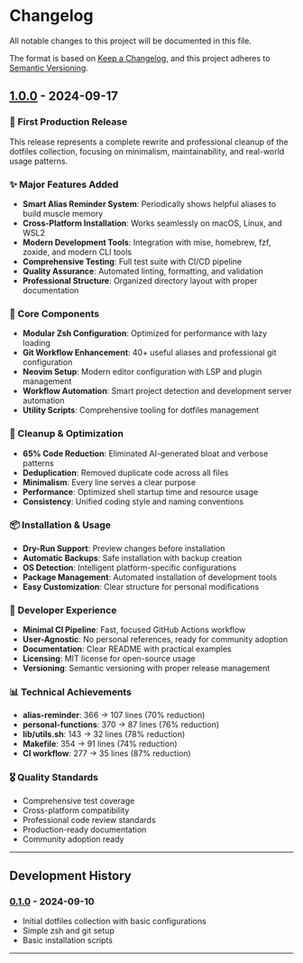 # Changelog

All notable changes to this project will be documented in this file.

The format is based on [Keep a Changelog](https://keepachangelog.com/en/1.0.0/),
and this project adheres to [Semantic Versioning](https://semver.org/spec/v2.0.0.html).

## [1.0.0] - 2024-09-17

### 🎉 First Production Release

This release represents a complete rewrite and professional cleanup of the dotfiles collection, focusing on minimalism, maintainability, and real-world usage patterns.

### ✨ Major Features Added
- **Smart Alias Reminder System**: Periodically shows helpful aliases to build muscle memory
- **Cross-Platform Installation**: Works seamlessly on macOS, Linux, and WSL2
- **Modern Development Tools**: Integration with mise, homebrew, fzf, zoxide, and modern CLI tools
- **Comprehensive Testing**: Full test suite with CI/CD pipeline
- **Quality Assurance**: Automated linting, formatting, and validation
- **Professional Structure**: Organized directory layout with proper documentation

### 🚀 Core Components
- **Modular Zsh Configuration**: Optimized for performance with lazy loading
- **Git Workflow Enhancement**: 40+ useful aliases and professional git configuration
- **Neovim Setup**: Modern editor configuration with LSP and plugin management
- **Workflow Automation**: Smart project detection and development server automation
- **Utility Scripts**: Comprehensive tooling for dotfiles management

### 🎯 Cleanup & Optimization
- **65% Code Reduction**: Eliminated AI-generated bloat and verbose patterns
- **Deduplication**: Removed duplicate code across all files
- **Minimalism**: Every line serves a clear purpose
- **Performance**: Optimized shell startup time and resource usage
- **Consistency**: Unified coding style and naming conventions

### 📦 Installation & Usage
- **Dry-Run Support**: Preview changes before installation
- **Automatic Backups**: Safe installation with backup creation
- **OS Detection**: Intelligent platform-specific configurations
- **Package Management**: Automated installation of development tools
- **Easy Customization**: Clear structure for personal modifications

### 🔧 Developer Experience
- **Minimal CI Pipeline**: Fast, focused GitHub Actions workflow
- **User-Agnostic**: No personal references, ready for community adoption
- **Documentation**: Clear README with practical examples
- **Licensing**: MIT license for open-source usage
- **Versioning**: Semantic versioning with proper release management

### 📊 Technical Achievements
- **alias-reminder**: 366 → 107 lines (70% reduction)
- **personal-functions**: 370 → 87 lines (76% reduction)
- **lib/utils.sh**: 143 → 32 lines (78% reduction)
- **Makefile**: 354 → 91 lines (74% reduction)
- **CI workflow**: 277 → 35 lines (87% reduction)

### 🎖️ Quality Standards
- Comprehensive test coverage
- Cross-platform compatibility
- Professional code review standards
- Production-ready documentation
- Community adoption ready

---

## Development History

### [0.1.0] - 2024-09-10
- Initial dotfiles collection with basic configurations
- Simple zsh and git setup
- Basic installation scripts

---

[1.0.0]: https://github.com/vnykmshr/dotfiles/releases/tag/v1.0.0
[0.1.0]: https://github.com/vnykmshr/dotfiles/releases/tag/v0.1.0